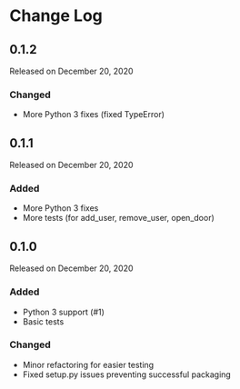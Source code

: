 # Change Log

## 0.1.2

Released on December 20, 2020

### Changed

* More Python 3 fixes (fixed TypeError)

## 0.1.1

Released on December 20, 2020

### Added

* More Python 3 fixes
* More tests (for add_user, remove_user, open_door)

## 0.1.0

Released on December 20, 2020

### Added

* Python 3 support (#1)
* Basic tests

### Changed

* Minor refactoring for easier testing
* Fixed setup.py issues preventing successful packaging
